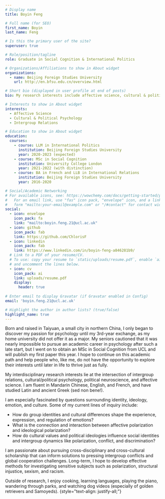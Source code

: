 ```yaml
---
# Display name
title: Boyin Feng

# Full name (for SEO)
first_name: Boyin
last_name: Feng

# Is this the primary user of the site?
superuser: true

# Role/position/tagline
role: Graduate in Social Cognition & International Politics

# Organizations/Affiliations to show in About widget
organizations:
  - name: Beijing Foreign Studies University
    url: http://en.bfsu.edu.cn/overview.html

# Short bio (displayed in user profile at end of posts)
bio: My research interests include affective science, cultural & political psychology, and intergroup relations.

# Interests to show in About widget
interests:
  - Affective Science
  - Cultural & Political Psychology
  - Intergroup Relations

# Education to show in About widget
education:
  courses:
    - course: LLM in International Politics
      institution: Beijing Foreign Studies University
      year: 2020-2023 (expected)
    - course: MSc in Social Cognition
      institution: University College London
      year: 2021-2022 (with distinction)
    - course: BA in French and LLB in International Relations
      institution: Beijing Foreign Studies University
      year: 2016-2020

# Social/Academic Networking
# For available icons, see: https://wowchemy.com/docs/getting-started/page-builder/#icons
#   For an email link, use "fas" icon pack, "envelope" icon, and a link in the
#   form "mailto:your-email@example.com" or "/#contact" for contact widget.
social:
  - icon: envelope
    icon_pack: fa
    link: "mailto:boyin.feng.21@ucl.ac.uk"
  - icon: github
    icon_pack: fab
    link: https://github.com/ChlorisF
  - icon: linkedin
    icon_pack: fab
    link: https://www.linkedin.com/in/boyin-feng-a846281b9/
  # Link to a PDF of your resume/CV.
  # To use: copy your resume to `static/uploads/resume.pdf`, enable `ai` icons in `params.yaml`,
  # and uncomment the lines below.
  - icon: cv
    icon_pack: ai
    link: uploads/resume.pdf
    display:
      header: true
    
# Enter email to display Gravatar (if Gravatar enabled in Config)
email: 'boyin.feng.21@ucl.ac.uk'

# Highlight the author in author lists? (true/false)
highlight_name: true
---
```

Born and raised in Taiyuan, a small city in northern China, I only began to discover my passion for psychology until my 3rd-year exchange, as my home university did not offer it as a major. My seniors cautioned that it was nearly impossible to pursue an academic career in psychology after such a late start, but I went on to obtain an MSc in Social Cognition from UCL and will publish my first paper this year. I hope to continue on this academic path and help people who, like me, do not have the opportunity to explore their interests until later in life to thrive just as fully.

My interdisciplinary research interests lie at the intersection of intergroup relations, cultural/political psychology, political neuroscience, and affective science. I am fluent in Mandarin Chinese, English, and French, and have studied Latin and ancient Greek (sed non bene!).

I am especially fascinated by questions surrounding identity, ideology, emotion, and culture. Some of my current lines of inquiry include:

- How do group identities and cultural differences shape the experience, expression, and regulation of emotions?
- What is the connection and interaction between affective polarization and ideological polarization?
- How do cultural values and political ideologies influence social identities and intergroup dynamics like polarization, conflict, and discrimination?

I am passionate about pursuing cross-disciplinary and cross-cultural scholarship that can inform solutions to pressing intergroup conflicts and global cooperation challenges. Long-term, I hope to develop effective methods for investigating sensitive subjects such as polarization, structural injustice, sexism, and racism.

Outside of research, I enjoy cooking, learning languages, playing the piano, wandering through parks, and watching dog videos (especially of golden retrievers and Samoyeds). 
{style="text-align: justify-all;"}
